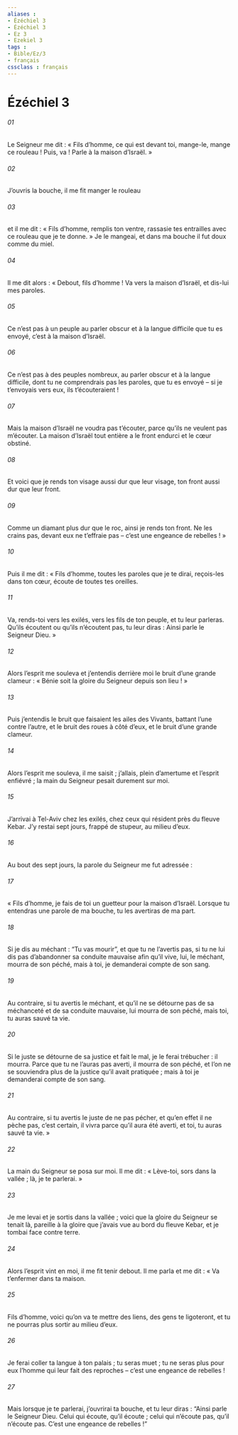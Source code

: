 ```yaml
---
aliases : 
- Ézéchiel 3
- Ézéchiel 3
- Ez 3
- Ezekiel 3
tags : 
- Bible/Ez/3
- français
cssclass : français
---
```


# Ézéchiel 3

###### 01
Le Seigneur me dit : « Fils d’homme, ce qui est devant toi, mange-le, mange ce rouleau ! Puis, va ! Parle à la maison d’Israël. »
###### 02
J’ouvris la bouche, il me fit manger le rouleau
###### 03
et il me dit : « Fils d’homme, remplis ton ventre, rassasie tes entrailles avec ce rouleau que je te donne. » Je le mangeai, et dans ma bouche il fut doux comme du miel.
###### 04
Il me dit alors : « Debout, fils d’homme ! Va vers la maison d’Israël, et dis-lui mes paroles.
###### 05
Ce n’est pas à un peuple au parler obscur et à la langue difficile que tu es envoyé, c’est à la maison d’Israël.
###### 06
Ce n’est pas à des peuples nombreux, au parler obscur et à la langue difficile, dont tu ne comprendrais pas les paroles, que tu es envoyé – si je t’envoyais vers eux, ils t’écouteraient !
###### 07
Mais la maison d’Israël ne voudra pas t’écouter, parce qu’ils ne veulent pas m’écouter. La maison d’Israël tout entière a le front endurci et le cœur obstiné.
###### 08
Et voici que je rends ton visage aussi dur que leur visage, ton front aussi dur que leur front.
###### 09
Comme un diamant plus dur que le roc, ainsi je rends ton front. Ne les crains pas, devant eux ne t’effraie pas – c’est une engeance de rebelles ! »
###### 10
Puis il me dit : « Fils d’homme, toutes les paroles que je te dirai, reçois-les dans ton cœur, écoute de toutes tes oreilles.
###### 11
Va, rends-toi vers les exilés, vers les fils de ton peuple, et tu leur parleras. Qu’ils écoutent ou qu’ils n’écoutent pas, tu leur diras : Ainsi parle le Seigneur Dieu. »
###### 12
Alors l’esprit me souleva et j’entendis derrière moi le bruit d’une grande clameur : « Bénie soit la gloire du Seigneur depuis son lieu ! »
###### 13
Puis j’entendis le bruit que faisaient les ailes des Vivants, battant l’une contre l’autre, et le bruit des roues à côté d’eux, et le bruit d’une grande clameur.
###### 14
Alors l’esprit me souleva, il me saisit ; j’allais, plein d’amertume et l’esprit enfiévré ; la main du Seigneur pesait durement sur moi.
###### 15
J’arrivai à Tel-Aviv chez les exilés, chez ceux qui résident près du fleuve Kebar. J’y restai sept jours, frappé de stupeur, au milieu d’eux.
###### 16
Au bout des sept jours, la parole du Seigneur me fut adressée :
###### 17
« Fils d’homme, je fais de toi un guetteur pour la maison d’Israël. Lorsque tu entendras une parole de ma bouche, tu les avertiras de ma part.
###### 18
Si je dis au méchant : “Tu vas mourir”, et que tu ne l’avertis pas, si tu ne lui dis pas d’abandonner sa conduite mauvaise afin qu’il vive, lui, le méchant, mourra de son péché, mais à toi, je demanderai compte de son sang.
###### 19
Au contraire, si tu avertis le méchant, et qu’il ne se détourne pas de sa méchanceté et de sa conduite mauvaise, lui mourra de son péché, mais toi, tu auras sauvé ta vie.
###### 20
Si le juste se détourne de sa justice et fait le mal, je le ferai trébucher : il mourra. Parce que tu ne l’auras pas averti, il mourra de son péché, et l’on ne se souviendra plus de la justice qu’il avait pratiquée ; mais à toi je demanderai compte de son sang.
###### 21
Au contraire, si tu avertis le juste de ne pas pécher, et qu’en effet il ne pèche pas, c’est certain, il vivra parce qu’il aura été averti, et toi, tu auras sauvé ta vie. »
###### 22
La main du Seigneur se posa sur moi. Il me dit : « Lève-toi, sors dans la vallée ; là, je te parlerai. »
###### 23
Je me levai et je sortis dans la vallée ; voici que la gloire du Seigneur se tenait là, pareille à la gloire que j’avais vue au bord du fleuve Kebar, et je tombai face contre terre.
###### 24
Alors l’esprit vint en moi, il me fit tenir debout. Il me parla et me dit : « Va t’enfermer dans ta maison.
###### 25
Fils d’homme, voici qu’on va te mettre des liens, des gens te ligoteront, et tu ne pourras plus sortir au milieu d’eux.
###### 26
Je ferai coller ta langue à ton palais ; tu seras muet ; tu ne seras plus pour eux l’homme qui leur fait des reproches – c’est une engeance de rebelles !
###### 27
Mais lorsque je te parlerai, j’ouvrirai ta bouche, et tu leur diras : “Ainsi parle le Seigneur Dieu. Celui qui écoute, qu’il écoute ; celui qui n’écoute pas, qu’il n’écoute pas. C’est une engeance de rebelles !”
